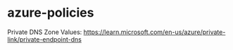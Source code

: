 # azure-policies

Private DNS Zone Values:
https://learn.microsoft.com/en-us/azure/private-link/private-endpoint-dns
